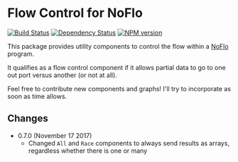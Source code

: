 # Flow Control for NoFlo
[![Build Status](https://secure.travis-ci.org/noflo/noflo-flow.png?branch=master)](https://travis-ci.org/noflo/noflo-flow) [![Dependency Status](https://gemnasium.com/noflo/noflo-flow.png)](https://gemnasium.com/noflo/noflo-flow) [![NPM version](https://badge.fury.io/js/noflo-flow.png)](http://badge.fury.io/js/noflo-flow)

This package provides utility components to control the flow within a
[NoFlo](http://noflojs.org/) program.

It qualifies as a flow control component if it allows partial data to go
to one out port versus another (or not at all).

Feel free to contribute new components and graphs! I'll try to
incorporate as soon as time allows.

## Changes

* 0.7.0 (November 17 2017)
  - Changed `All` and `Race` components to always send results as arrays, regardless whether there is one or many
